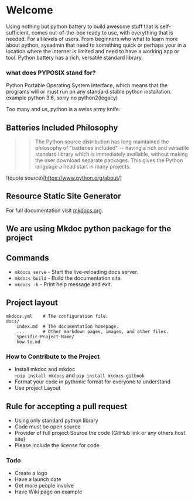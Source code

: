 # Welcome 

Using nothing but python battery to build awesome stuff that is self-sufficient, comes out-of-the-box ready to use, with everything that is needed. For all levels of users. From beginners who what to learn more about python, sysadmin that need to something quick or perhaps your in a location where the internet is limited and need to have a working app or tool. Python battery has a rich, versatile standard library.

### what does PYPOSIX stand for?

Python Portable Operating System Interface, which means that the programs will or must run on any standard stable python installation. example python 3.6, sorry no python2(legacy)

Too many and us, python is a swiss army knife. 

## Batteries Included Philosophy

>> The Python source distribution has long maintained the philosophy of "batteries included" -- having a rich and versatile standard library which is immediately available, without making the user download separate packages. This gives the Python language a head start in many projects.

!(quote source)[https://www.python.org/about/]

## Resource Static Site Generator

For full documentation visit [mkdocs.org](https://www.mkdocs.org).

## We are using Mkdoc python package for the project

## Commands

* `mkdocs serve` - Start the live-reloading docs server.
* `mkdocs build` - Build the documentation site.
* `mkdocs -h` - Print help message and exit.

## Project layout

    mkdocs.yml    # The configuration file.
    docs/
        index.md  # The documentation homepage.
        ...       # Other markdown pages, images, and other files.
        Specific-Project-Name/
        how-to.md
        
        
        
### How to Contribute to the Project

- Install mkdoc and mkdoc   
  -`pip install mkdocs` and `pip install mkdocs-gitbook`
- Format your code in pythonic format for everyone to understand
- Use project Layout

## Rule for accepting a pull request

- Using only standard python library
- Code must be open source
- Provider of full project Source the code (GitHub link or any others host site)
- Please include the license for code

### Todo

- Create a logo
- Have a launch date
- Get more people involve 
- Have Wiki page on example

